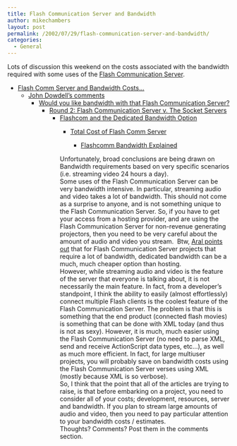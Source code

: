 ```yaml
---
title: Flash Communication Server and Bandwidth
author: mikechambers
layout: post
permalink: /2002/07/29/flash-communication-server-and-bandwidth/
categories:
  - General
---
```



Lots of discussion this weekend on the costs associated with the bandwidth required with some uses of the [Flash Communication Server][1].  
  
*   [Flash Comm Server and Bandwidth Costs&#8230;][2]  
    *   [John Dowdell&#8217;s comments][3]  
        *   [Would you like bandwidth with that Flash Communication Server?][4]  
            *   [Round 2: Flash Communication Server v. The Socket Servers][5]  
                *   [Flashcom and the Dedicated Bandwidth Option][6]  
                    *   [Total Cost of Flash Comm Server][7]  
                        *   [Flashcomm Bandwidth Explained][8]</UL>
                          
                        Unfortunately, broad conclusions are being drawn on Bandwidth requirements based on very specific scenarios (i.e. streaming video 24 hours a day).  
                        Some uses of the Flash Communication Server can be very bandwidth intensive. In particular, streaming audio and video takes a lot of bandwidth. This should not come as a surprise to anyone, and is not something unique to the Flash Communication Server. So, if you have to get your access from a hosting provider, and are using the Flash Communication Server for non-revenue generating projectors, then you need to be very careful about the amount of audio and video you stream.&nbsp; Btw, [Aral points out][6] that for Flash Communication Server projects that require a lot of bandwidth, dedicated bandwidth can be a much, much cheaper&nbsp;option than hosting.  
                        However, while streaming audio and video is the feature of the server that everyone is talking about, it is not necessarily the main feature. In fact, from a developer&#8217;s standpoint, I think the ability to easily (almost effortlessly) connect multiple Flash clients is the coolest feature of the Flash Communication Server. The problem is that this is something that the end product (connected flash movies) is something that can be done with XML today (and thus is not as sexy). However, it is much, much easier using the Flash Communication Server (no need to parse XML, send and receive ActionScript data types, etc&#8230;), as well as much more efficient. In fact, for large multiuser projects, you will probably save on bandwidth costs using the Flash Communication Server verses using XML (mostly because XML is so verbose).  
                        So, I think that the point that all of the articles are trying to raise, is that before embarking on a project, you need to consider all of your costs; development, resources, server and bandwidth. If you plan to stream large amounts of audio and video, then you need to pay particular attention to your bandwidth costs / estimates.  
                        Thoughts? Comments? Post them in the comments section.</p>

 [1]: http://www.macromedia.com/software/flashcom/
 [2]: http://www.debreuil.com/phpBB/viewtopic.php?t=148&start=0&postdays=0&postorder=asc&highlight=&sid=33aee1448770869b21ccb83b7c5799f4
 [3]: http://jdmx.blogspot.com/2002_07_21_jdmx_archive.html#79451598
 [4]: http://www.aralbalkan.com/blog/2002_07_01_clickwhere#79452426
 [5]: http://www.aralbalkan.com/blog/2002_07_01_clickwhere#79544272
 [6]: http://www.aralbalkan.com/blog/2002_07_01_clickwhere#79557197
 [7]: http://swfnews.com/articles/02/07/28/0236226.shtml
 [8]: http://www.flashguru.co.uk/000097.php#comments